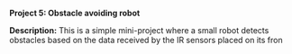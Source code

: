 __Project 5: Obstacle avoiding robot__

__Description:__
This is a simple mini-project where a small robot detects obstacles based on the data received by the IR sensors placed on its fron 
